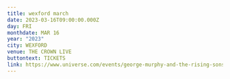 ```yaml
---
title: wexford march
date: 2023-03-16T09:00:00.000Z
day: FRI
monthdate: MAR 16
year: "2023"
city: WEXFORD
venue: THE CROWN LIVE
buttontext: TICKETS
link: https://www.universe.com/events/george-murphy-and-the-rising-sons-tickets-JPZ8LM
---
```

